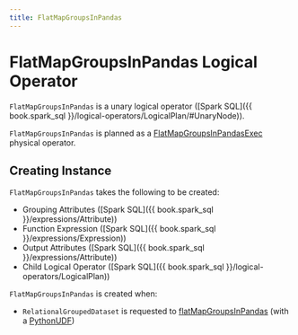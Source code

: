 ```yaml
---
title: FlatMapGroupsInPandas
---
```


# FlatMapGroupsInPandas Logical Operator

`FlatMapGroupsInPandas` is a unary logical operator ([Spark SQL]({{ book.spark_sql }}/logical-operators/LogicalPlan/#UnaryNode)).

`FlatMapGroupsInPandas` is planned as a [FlatMapGroupsInPandasExec](FlatMapGroupsInPandasExec.md) physical operator.

## Creating Instance

`FlatMapGroupsInPandas` takes the following to be created:

* <span id="groupingAttributes"> Grouping Attributes ([Spark SQL]({{ book.spark_sql }}/expressions/Attribute))
* <span id="functionExpr"> Function Expression ([Spark SQL]({{ book.spark_sql }}/expressions/Expression))
* <span id="output"> Output Attributes ([Spark SQL]({{ book.spark_sql }}/expressions/Attribute))
* <span id="child"> Child Logical Operator ([Spark SQL]({{ book.spark_sql }}/logical-operators/LogicalPlan))

`FlatMapGroupsInPandas` is created when:

* `RelationalGroupedDataset` is requested to [flatMapGroupsInPandas](RelationalGroupedDataset.md#flatMapGroupsInPandas) (with a [PythonUDF](PythonUDF.md))
